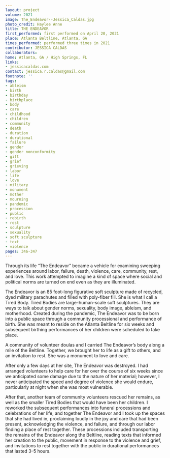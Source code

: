 ```yaml
---
layout: project
volume: 2021
image: The_Endeavor--Jessica_Caldas.jpg
photo_credit: Haylee Anne
title: THE ENDEAVOR
first_performed: first performed on April 20, 2021
place: Atlanta Beltline, Atlanta, GA
times_performed: performed three times in 2021
contributor: JESSICA CALDAS
collaborators:
home: Atlanta, GA / High Springs, FL
links:
- jessicacaldas.com
contact: jessica.r.caldas@gmail.com
footnote: ''
tags:
- ableism
- birth
- birthday
- birthplace
- body
- care
- childhood
- children
- community
- death
- duration
- durational
- failure
- gender
- gender nonconformity
- gift
- grief
- grieving
- labor
- life
- love
- military
- monument
- mother
- mourning
- pandemic
- procession
- public
- rebirth
- rest
- sculpture
- sexuality
- soft sculpture
- text
- violence
pages: 346-347
---
```


Through its life “The Endeavor” became a vehicle for examining sweeping experiences around labor, failure, death, violence, care, community, rest, and love. This work attempted to imagine a kind of space where social and political norms are turned on end even as they are illuminated.

The Endeavor is an 85 foot-long figurative soft sculpture made of recycled, dyed military parachutes and filled with poly-fiber fill. She is what I call a Tired Body. Tired Bodies are large-human-scale soft sculptures. They are ways to talk about gender norms, sexuality, body image, ableism, and motherhood. Created during the pandemic, The Endeavor was to be born into a public space through a community processional and performance of birth. She was meant to reside on the Atlanta Beltline for six weeks and subsequent birthing performances of her children were scheduled to take place.

A community of volunteer doulas and I carried The Endeavor’s body along a mile of the Beltline. Together, we brought her to life as a gift to others, and an invitation to rest. She was a monument to love and care. 

After only a few days at her site, The Endeavor was destroyed. I had arranged volunteers to help care for her over the course of six weeks since we anticipated some damage due to the nature of her material; however, I never anticipated the speed and degree of violence she would endure, particularly at night when she was most vulnerable.

After that, another team of community volunteers rescued her remains, as well as the smaller Tired Bodies that would have been her children. I reworked the subsequent performances into funeral processions and celebrations of her life, and together The Endeavor and I took up the spaces that she had lived in, proclaiming loudly in the joy and care that had been present, acknowledging the violence, and failure, and through our labor finding a place of rest together. These processions included transporting the remains of the Endeavor along the Beltline, reading texts that informed her creation to the public, movement in response to the violence and grief, and invitations to rest together with the public in durational performances that lasted 3–5 hours.